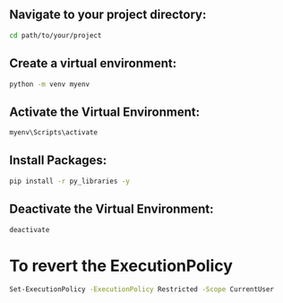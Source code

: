 ## Navigate to your project directory:

```sh
cd path/to/your/project
```

## Create a virtual environment:

```sh
python -m venv myenv
```

## Activate the Virtual Environment:

```sh
myenv\Scripts\activate
```

## Install Packages:

```sh
pip install -r py_libraries -y
```

## Deactivate the Virtual Environment:

```sh
deactivate
```

# To revert the ExecutionPolicy
```sh
Set-ExecutionPolicy -ExecutionPolicy Restricted -Scope CurrentUser
```